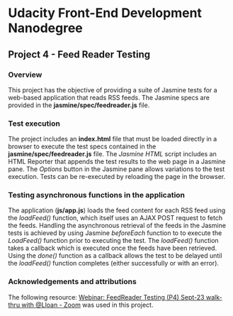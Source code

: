 # Udacity Front-End Development Nanodegree
## Project 4 - Feed Reader Testing

### Overview
This project has the objective of providing a suite of Jasmine tests for a web-based application that reads RSS feeds. The Jasmine specs are provided in the  **jasmine/spec/feedreader.js** file.


### Test execution

The project includes an **index.html** file that must be loaded directly in a browser to execute the test specs contained in the **jasmine/spec/feedreader.js** file.
The _Jasmine HTML_ script includes an HTML Reporter that appends the test results to the web page in a Jasmine pane. The _Options_ button in the Jasmine pane allows variations to the test execution. Tests can be re-executed by reloading the page in the browser.

### Testing asynchronous functions in the application

The application (**js/app.js**) loads the feed content for each RSS feed using the _loadFeed()_ function, which itself uses an AJAX POST request to fetch the
 feeds. Handling the asynchronous retrieval of the feeds in the Jasmine tests is achieved by using Jasmine _beforeEach_ function to to execute the _LoadFeed()_ function prior to executing the test. The _loadFeed()_ function takes a callback which is executed once the feeds have been retrieved. Using the _done()_ function as a callback allows the test to be delayed until the _loadFeed()_ function completes (either successfully or with an error).

 ### Acknowledgements and attributions

 The following resource: [Webinar: FeedReader Testing (P4) Sept-23 walk-thru with @Lloan  - Zoom](https://udenver.zoom.us/recording/play/-1Agy4wDME0_ab_zaNUiWquZOWdb4qQvCJENURKWT4CDtHWqXrE0yI7DSi8kfvm5?continueMode=true) was used in this project.
